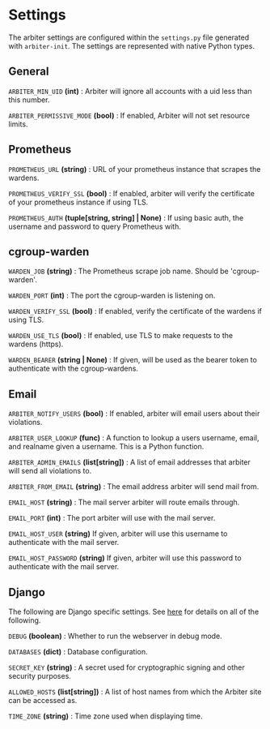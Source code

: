 # Settings
The arbiter settings are configured within the `settings.py` file generated with `arbiter-init`.
The settings are represented with native Python types.

## General
`ARBITER_MIN_UID` **(int)** : Arbiter will ignore all accounts with a uid less than this number.

`ARBITER_PERMISSIVE_MODE` **(bool)** : If enabled, Arbiter will not set 
resource limits.


## Prometheus
`PROMETHEUS_URL` **(string)** : URL of your prometheus instance that scrapes the wardens.

`PROMETHEUS_VERIFY_SSL` **(bool)** : If enabled, arbiter will verify the certificate of your prometheus instance if using TLS.

`PROMETHEUS_AUTH` **(tuple[string, string] | None)** : If using basic auth, the username and password to query Prometheus with. 

## cgroup-warden
`WARDEN_JOB` **(string)** : The Prometheus scrape job name. Should be 'cgroup-warden'.

`WARDEN_PORT` **(int)** : The port the cgroup-warden is listening on.

`WARDEN_VERIFY_SSL` **(bool)** : If enabled, verify the certificate of the wardens if using TLS.

`WARDEN_USE_TLS` **(bool)** : If enabled, use TLS to make requests to the wardens (https).

`WARDEN_BEARER` **(string | None)** : If given, will be used as the bearer token to authenticate with the cgroup-wardens.

## Email
`ARBITER_NOTIFY_USERS` **(bool)** : If enabled, arbiter will email users about their violations.

`ARBITER_USER_LOOKUP` **(func)** : A function to lookup a users username, email, and realname given a username. This is a Python function.  

`ARBITER_ADMIN_EMAILS` **(list[string])** : A list of email addresses that arbiter will send all violations to. 

`ARBITER_FROM_EMAIL` **(string)** : The email address arbiter will send mail from.

`EMAIL_HOST` **(string)** : The mail server arbiter will route emails through. 

`EMAIL_PORT` **(int)** : The port arbiter will use with the mail server.

`EMAIL_HOST_USER` **(string)** If given, arbiter will use this username to authenticate with the mail server.

`EMAIL_HOST_PASSWORD` **(string)** If given, arbiter will use this password to authenticate with the mail server.

## Django

The following are Django specific settings. See [here](https://docs.djangoproject.com/en/5.1/topics/settings/) for details on all of the following.

`DEBUG` **(boolean)** : Whether to run the webserver in debug mode.

`DATABASES` **(dict)** : Database configuration.

`SECRET_KEY` **(string)** : A secret used for cryptographic signing and other security purposes.

`ALLOWED_HOSTS` **(list[string])** : A list of host names from which the Arbiter site can be accessed as.

`TIME_ZONE` **(string)** : Time zone used when displaying time.